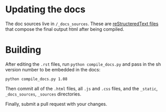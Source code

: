 # Updating the docs

The doc sources live in `/_docs_sources`.  These are
[reStructeredText files](http://sphinx-doc.org/rest.html#rst-primer) that
compose the final output html after being compiled.

# Building

After editing the `.rst` files, run `python compile_docs.py` and pass in the
sh version number to be embedded in the docs:

    python compile_docs.py 1.08
    
Then commit all of the `.html` files, all `.js` and `.css` files,
and the `_static`, `_docs_sources`, `_sources` directories.

Finally, submit a pull request with your changes.